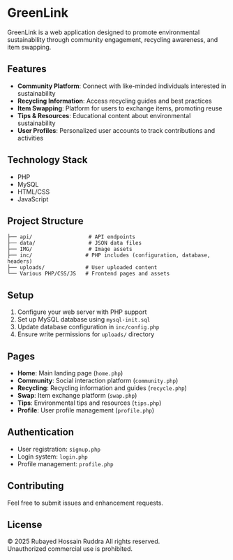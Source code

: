 # GreenLink

GreenLink is a web application designed to promote environmental sustainability through community engagement, recycling awareness, and item swapping.

## Features

- **Community Platform**: Connect with like-minded individuals interested in sustainability
- **Recycling Information**: Access recycling guides and best practices
- **Item Swapping**: Platform for users to exchange items, promoting reuse
- **Tips & Resources**: Educational content about environmental sustainability
- **User Profiles**: Personalized user accounts to track contributions and activities

## Technology Stack

- PHP
- MySQL
- HTML/CSS
- JavaScript

## Project Structure

```
├── api/                  # API endpoints
├── data/                 # JSON data files
├── IMG/                  # Image assets
├── inc/                 # PHP includes (configuration, database, headers)
├── uploads/             # User uploaded content
└── Various PHP/CSS/JS   # Frontend pages and assets
```

## Setup

1. Configure your web server with PHP support
2. Set up MySQL database using `mysql-init.sql`
3. Update database configuration in `inc/config.php`
4. Ensure write permissions for `uploads/` directory

## Pages

- **Home**: Main landing page (`home.php`)
- **Community**: Social interaction platform (`community.php`)
- **Recycling**: Recycling information and guides (`recycle.php`)
- **Swap**: Item exchange platform (`swap.php`)
- **Tips**: Environmental tips and resources (`tips.php`)
- **Profile**: User profile management (`profile.php`)

## Authentication

- User registration: `signup.php`
- Login system: `login.php`
- Profile management: `profile.php`

## Contributing

Feel free to submit issues and enhancement requests.

## License

© 2025 Rubayed Hossain Ruddra
All rights reserved.  
Unauthorized commercial use is prohibited.
